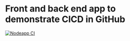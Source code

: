 # Front and back end app to demonstrate CICD in GitHub

[![Nodeapp CI](https://github.com/Laura-Jarventie/nodeapp/actions/workflows/nodeapp.yml/badge.svg)](https://github.com/Laura-Jarventie/nodeapp/actions/workflows/nodeapp.yml)
